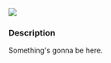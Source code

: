 [![](https://img.shields.io/badge/release-v0.3.4-informational.svg)](https://github.com/Paveloom/C2/releases/tag/v0.3.4)

### Description

Something's gonna be here.